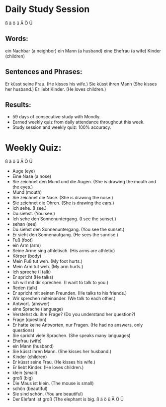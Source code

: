 # Daily Study Session
ß ä ö ü Ä Ö Ü

## Words:

 ein Nachbar   (a neighbor)
 ein Mann   (a husband)
 eine Ehefrau   (a wife)
 Kinder   (children)

## Sentences and Phrases:

 Er küsst seine Frau.   (He kisses his wife.)
 Sie küsst ihren Mann   (She kisses her husband.)
 Er liebt Kinder.   (He loves children.)

## Results:
* 59 days of consecutive study with Mondly. 
* Earned weekly quiz from daily attendance throughout this week. 
* Study session and weekly quiz: 100% accuracy. 


# Weekly Quiz:
ß ä ö ü Ä Ö Ü
*  Auge (eye) 
*  Eine Nase (a nose)
*  Sie zeichnet den Mund und die Augen. (She is drawing the mouth and the eyes.)
*  Mund (mouth)
*  Sie zeichnet die Nase. (She is drawing the nose.)
*  Sie zeichnet die Ohren. (She is drawing the ears.)
*  Ich sehe. (I see.)
*  Du siehst. (You see.)
*  Ich sehe den Sonnenuntergang. (I see the sunset.)
*  sehan (see)
*  Du siehst den Sonnenuntergang. (You see the sunset.)
*  Er sieht den Sonnenaufgang. (He sees the sunrise.)
*  Fuß (foot)
*  ein Arm (arm)
*  Seine Arme sing athletisch. (His arms are athletic)
*  Körper (body)
*  Mein Fuß tut weh. (My foot hurts.) 
*  Mein Arm tut weh. (My arm hurts.)
*  Ich spreche (I talk)
*  Er spricht (He talks)
*  Ich will mit dir sprechen. (I want to talk to you.)
*  Reden (talk)
*  Er spricht mit seinen Freunden. (He talks to his friends.)
*  Wir sprechen miteinander. (We talk to each other.)
*  Antwort. (answer)
*  eine Sprache (language)
*  Verstehst du ihre Frage? (Do you understand her question?) 
*  Frage (question)
*  Er hatte keine Antworten, nur Fragen. (He had no answers, only questions)
*  Sie spricht viele Sprachen. (She speaks many languages)
*  Ehefrau (wife)
*  ein Mann (husband)
*  Sie küsst ihren Mann. (She kisses her husband.)
*  Kinder (children)
*  Er küsst seine Frau. (He kisses his wife.)
*  Er liebt Kinder. (He loves children.)
*  klein (small)
*  groß (big)
*  Die Maus ist klein. (The mouse is small)
*  schön (beautiful)
*  Sie sind schön. (You are beautiful)
*  Der Elefant ist groß (The elephant is big.
ß ä ö ü Ä Ö Ü
